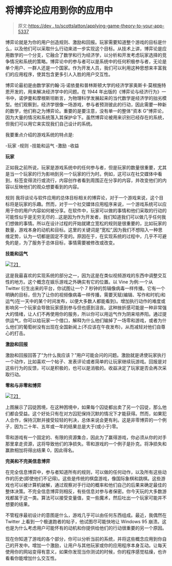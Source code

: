# 将博弈论应用到你的应用中

> 原文:[https://dev . to/scottslatton/applying-game-theory-to-your-app-5337](https://dev.to/scottslatton/applying-game-theory-to-your-app-5337)

博弈论就是为你的用户创造规则、激励和回报。玩家需要知道整个游戏的目标是什么，以及他们可以采取什么行动来进一步实现这个目标。从技术上讲，博弈论是应用数学的一个分支，它融合了数学和行为经济学，以分析和开发考虑玩家选择的竞争情况和系统的策略。博弈论中的参与者可以是系统中的任何积极参与者，无论是单个用户、一群人还是一个国家。作为开发人员，我们可以利用这种思想来丰富我们的应用程序，使其包含更多引人入胜的用户交互性。

博弈论最初是由数学家约翰·冯·诺依曼和普林斯顿大学的经济学家奥斯卡·莫根施特恩开发的，用来解决经济学中的问题。在 1944 年出版的《博弈论与经济行为》一书中，诺伊曼和摩根斯坦断言，为物理科学发展起来的当代数学是经济学的拙劣模型。他们观察到，经济学很像一场游戏，参与者预测彼此的行动，因此需要一种新的数学，他们称之为博弈论。重要的是要注意，没有单一的整体“资本 G”博弈论，因为大量的情况和系统落入其保护伞下。虽然博弈论被用来识别已经存在的系统，但我们可以用它来实现我们自己设计的系统。

我要重点介绍的游戏系统的特点是:

-玩家
-规则
-技能和运气
-激励
-收益

**玩家**

正如我之前所说，玩家是游戏系统中的任何参与者，但是玩家的数量很重要，尤其是当一个玩家的行为影响到另一个玩家的行为时。例如，这可以在社交媒体中看到，标签变得流行或流行，内容创作者看到周围正在分享的内容，并改变他们的内容以反映他们的观众想要看到的内容。

规则
我将谈论与软件应用的总体目标相关的博弈论，对于一个游戏来说，这个目标将是玩家的乐趣。然而，对于一个社交媒体应用程序来说，一个游戏系统可以应用于你的用户内容如何被分享。在软件中，玩家可以做的事情和他们采取的行动的可能性似乎是无穷无尽的…这是因为作为开发者，我们知道我们可以做几乎任何我们想做的事情。所以在设计过程的开始就建立宽松的规则是很重要的，比如玩家的数量，游戏本身的动机和目标。这里的关键词是“宽松”,因为我们不想陷入一种思维定势，认为一切都是固定不变的。原因在于，在实现系统的过程中，几乎不可避免的是，为了服务于总体目标，事情需要被修改或改变。

**技能和运气**

[![](../Images/e9cf458ac6347914eec60b90c7e00c40.png)T2】](https://res.cloudinary.com/practicaldev/image/fetch/s--vLgjOyqD--/c_limit%2Cf_auto%2Cfl_progressive%2Cq_auto%2Cw_880/https://i2.wp.com/avoiderdragon.com/wp-content/uploads/2015/02/chart_skill-luck.jpg)

这是我最喜欢的实现系统的部分之一，因为这是在类似视频游戏的东西中调整交互性的地方。这个概念在娱乐游戏之外确实有它的位置。以 Vine 为例:一个从 Twitter 衍生出来的平台，你试图让一个 7 秒钟的剪辑像病毒一样传播。它有一个明确的目标，但为了让你的视频像病毒一样传播，需要天赋(编辑、写作和时机)和运气(在一天中的某个时间发布，以便大多数人都能看到)。增加执行动作的难度或影响另一个玩家会导致玩家感到参与但也感到沮丧。这种挫折感可能是一种非常强大的情绪，让人们不再使用你的服务，所以你可以用运气作为阴来培养阳。通过提供运气，你可以给玩家一个借口，解释为什么他们输掉了一场零和游戏，或者为什么他们的葡萄树没有出现在全国新闻上(不应该在午夜发布)，从而减轻对他们自尊心的打击。

**激励和回报**

激励和回报回答了“为什么我应该？”用户可能会问的问题。激励就是诱使玩家执行一个动作，比如喜欢一个帖子、发表评论或者简单的让玩家继续玩游戏。回报是对这些行为的反馈，可以是积极的，也可以是消极的。收益决定了玩家是否会再次采取行动。

**零和与非零和博弈**

[![](../Images/5636833b44a5ded0810014087ae9bd69.png)T2】](https://res.cloudinary.com/practicaldev/image/fetch/s--onag7V5---/c_limit%2Cf_auto%2Cfl_progressive%2Cq_auto%2Cw_880/http://www.salemmarafi.com/wp-content/uploads/2011/10/prisoners_dilemma.jpg)

上图展示了囚徒困境，在这种困境中，如果每个囚徒都出卖了另一个囚徒，那么他们都会受益。这个好处只有在对方囚犯保持沉默的情况下才能获得。然而，如果犯人合作，保持沉默并接受较轻的判决，总体来说会更有利。这是非零博弈的一个例子，因为二十年、五年或一年的结果总是大于(或小于)零。

零和游戏有一个固定的、有限的资源集合，因此为了赢得游戏，你必须从你的对手那里拿走资源，这将导致他们的净损失。零和游戏的一个例子是扑克。将净损失和赢款相加将得出结果 0，因此得名。

**完美和不完美信息博弈**

在完全信息博弈中，参与者知道所有的规则，可以做的任何动作，以及所有这些动作的历史(即使他们不记得)。这些是传统的棋盘游戏，像国际象棋和跳棋。这些游戏也可以被计算机破解，通过观察对手行动的概率和他们自己的后果来确定最佳的整体决策。不完全信息博弈则相反，有些信息对参与者保密。你今天玩的大多数游戏都属于这一类。算法可以接受变量值，变一些魔术，然后吐出一个玩家可能并不想要的结果。

不管程序最初设计的意图是什么，游戏几乎可以由任何东西组成。最近，我偶然在 Twitter 上看到一个极速跑者的帖子，他试图尽可能快地让 Windows 95 崩溃。这也是为什么考虑用户可能怀有的动机和你提供给他们的行动很重要的另一个原因。

现在你知道了游戏的各个部分，你可以分析当前的系统，并将这些概念应用到你自己的开发中。增加一个激励，让用户与其他玩家或你的应用程序本身互动。让每天使用你的网站变得有意义，如果你发现当你测试的时候，你的程序感觉枯燥，也许看看你能增加什么交互性。